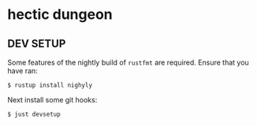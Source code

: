 
# hectic dungeon

## DEV SETUP

Some features of the nightly build of `rustfmt` are required. Ensure that you
have ran:
```
$ rustup install nighyly
```

Next install some git hooks:
```
$ just devsetup
```
